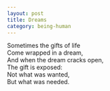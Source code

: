 ```yaml
---
layout: post
title: Dreams
category: being-human
---
```


Sometimes the gifts of life  
Come wrapped in a dream,  
And when the dream cracks open,  
The gift is exposed:  
Not what was wanted,  
But what was needed.
